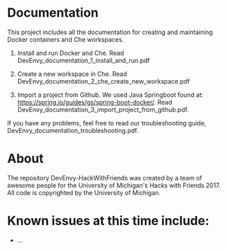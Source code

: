 # Documentation
This project includes all the documentation for creating and maintaining Docker containers and Che workspaces.

1) Install and run Docker and Che. Read DevEnvy_documentation_1_install_and_run.pdf

2) Create a new workspace in Che. Read DevEnvy_documentation_2_che_create_new_workspace.pdf

3) Import a project from Github. We used Java Springboot found at: https://spring.io/guides/gs/spring-boot-docker/. Read DevEnvy_documentation_3_import_project_from_github.pdf.

If you have any problems, feel free to read our troubleshooting guide, DevEnvy_documentation_troubleshooting.pdf.

# About
The repository DevEnvy-HackWithFriends was created by a team of awesome people for the University of Michigan's Hacks with Friends 2017. All code is copyrighted by the University of Michigan.

# Known issues at this time include:
* ...
